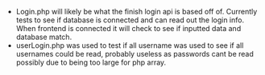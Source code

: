 - Login.php will likely be what the finish login api is based off of.  Currently tests to see if database is connected and can read out the login info.
  When frontend is connected it will check to see if inputted data and database match.
- userLogin.php was used to test if all username was used to see if all usernames could be read, probably useless as passwords cant be read
  possibly due to being too large for php array.
